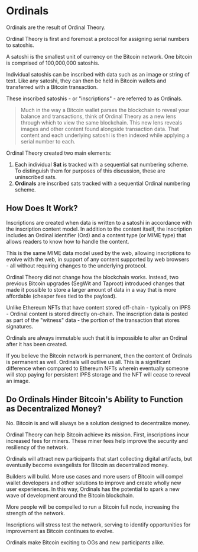 # Ordinals

Ordinals are the result of Ordinal Theory.

Ordinal Theory is first and foremost a protocol for assigning serial numbers to satoshis.

A satoshi is the smallest unit of currency on the Bitcoin network. One bitcoin is comprised of 100,000,000 satoshis.

Individual satoshis can be inscribed with data such as an image or string of text. Like any satoshi, they can then be held in Bitcoin wallets and transferred with a Bitcoin transaction.

These inscribed satoshis - or "inscriptions" - are referred to as Ordinals. 

> Much in the way a Bitcoin wallet parses the blockchain to reveal your balance and transactions, think of Ordinal Theory as a new lens through which to view the same blockchain. This new lens reveals images and other content found alongside transaction data. That content and each underlying satoshi is then indexed while applying a serial number to each.

Ordinal Theory created two main elements:

1. Each individual **Sat** is tracked with a sequential sat numbering scheme. To distinguish them for purposes of this discussion, these are uninscribed sats.
2. **Ordinals** are inscribed sats tracked with a sequential Ordinal numbering scheme.

## How Does It Work?

Inscriptions are created when data is written to a satoshi in accordance with the inscription content model. In addition to the content itself, the inscription includes an Ordinal identifier (Ord) and a content type (or MIME type) that allows readers to know how to handle the content.

This is the same MIME data model used by the web, allowing inscriptions to evolve with the web, in support of any content supported by web browsers - all without requiring changes to the underlying protocol.

Ordinal Theory did not change how the blockchain works. Instead, two previous Bitcoin upgrades (SegWit and Taproot) introduced changes that made it possible to store a larger amount of data in a way that is more affordable (cheaper fees tied to the payload).

Unlike Ethereum NFTs that have content stored off-chain - typically on IPFS - Ordinal content is stored directly on-chain. The inscription data is posted as part of the "witness" data - the portion of the transaction that stores signatures.

Ordinals are always immutable such that it is impossible to alter an Ordinal after it has been created.

If you believe the Bitcoin network is permanent, then the content of Ordinals is permanent as well. Ordinals will outlive us all. This is a significant difference when compared to Ethereum NFTs wherein eventually someone will stop paying for persistent IPFS storage and the NFT will cease to reveal an image.

## Do Ordinals Hinder Bitcoin's Ability to Function as Decentralized Money?

No. Bitcoin is and will always be a solution designed to decentralize money.

Ordinal Theory can help Bitcoin achieve its mission. First, inscriptions incur increased fees for miners. These miner fees help improve the security and resiliency of the network.

Ordinals will attract new participants that start collecting digital artifacts, but eventually become evangelists for Bitcoin as decentralized money.

Builders will build. More use cases and more users of Bitcoin will compel wallet developers and other solutions to improve and create wholly new user experiences. In this way, Ordinals has the potential to spark a new wave of development around the Bitcoin blockchain.

More people will be compelled to run a Bitcoin full node, increasing the strength of the network.

Inscriptions will stress test the network, serving to identify opportunities for improvement as Bitcoin continues to evolve.

Ordinals make Bitcoin exciting to OGs and new participants alike.